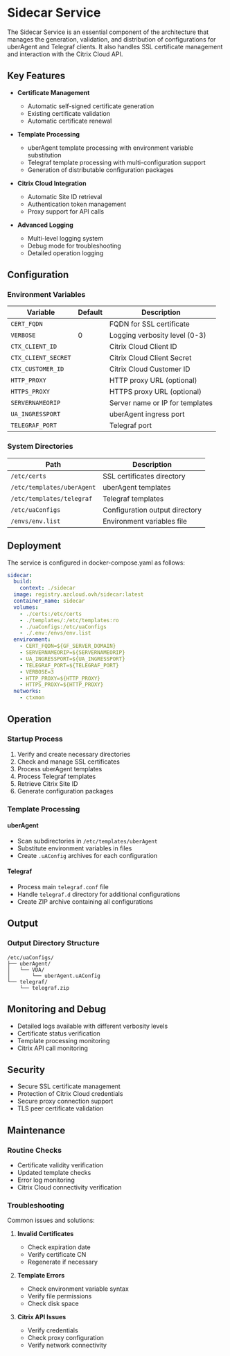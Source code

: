 # Sidecar Service

The Sidecar Service is an essential component of the architecture that manages the generation, validation, and distribution of configurations for uberAgent and Telegraf clients. It also handles SSL certificate management and interaction with the Citrix Cloud API.

## Key Features

- **Certificate Management**
  - Automatic self-signed certificate generation
  - Existing certificate validation
  - Automatic certificate renewal

- **Template Processing**
  - uberAgent template processing with environment variable substitution
  - Telegraf template processing with multi-configuration support
  - Generation of distributable configuration packages

- **Citrix Cloud Integration**
  - Automatic Site ID retrieval
  - Authentication token management
  - Proxy support for API calls

- **Advanced Logging**
  - Multi-level logging system
  - Debug mode for troubleshooting
  - Detailed operation logging

## Configuration

### Environment Variables

| Variable | Default | Description |
|----------|---------|-------------|
| `CERT_FQDN` | | FQDN for SSL certificate |
| `VERBOSE` | 0 | Logging verbosity level (0-3) |
| `CTX_CLIENT_ID` | | Citrix Cloud Client ID |
| `CTX_CLIENT_SECRET` | | Citrix Cloud Client Secret |
| `CTX_CUSTOMER_ID` | | Citrix Cloud Customer ID |
| `HTTP_PROXY` | | HTTP proxy URL (optional) |
| `HTTPS_PROXY` | | HTTPS proxy URL (optional) |
| `SERVERNAMEORIP` | | Server name or IP for templates |
| `UA_INGRESSPORT` | | uberAgent ingress port |
| `TELEGRAF_PORT` | | Telegraf port |

### System Directories

| Path | Description |
|------|-------------|
| `/etc/certs` | SSL certificates directory |
| `/etc/templates/uberAgent` | uberAgent templates |
| `/etc/templates/telegraf` | Telegraf templates |
| `/etc/uaConfigs` | Configuration output directory |
| `/envs/env.list` | Environment variables file |

## Deployment

The service is configured in docker-compose.yaml as follows:

```yaml
sidecar:
  build:
    context: ./sidecar
  image: registry.azcloud.ovh/sidecar:latest
  container_name: sidecar
  volumes:
    - ./certs:/etc/certs
    - ./templates/:/etc/templates:ro
    - ./uaConfigs:/etc/uaConfigs
    - ./.env:/envs/env.list
  environment:
    - CERT_FQDN=${GF_SERVER_DOMAIN}
    - SERVERNAMEORIP=${SERVERNAMEORIP}
    - UA_INGRESSPORT=${UA_INGRESSPORT}
    - TELEGRAF_PORT=${TELEGRAF_PORT}
    - VERBOSE=3
    - HTTP_PROXY=${HTTP_PROXY}
    - HTTPS_PROXY=${HTTP_PROXY}
  networks:
    - ctxmon
```

## Operation

### Startup Process

1. Verify and create necessary directories
2. Check and manage SSL certificates
3. Process uberAgent templates
4. Process Telegraf templates
5. Retrieve Citrix Site ID
6. Generate configuration packages

### Template Processing

#### uberAgent
- Scan subdirectories in `/etc/templates/uberAgent`
- Substitute environment variables in files
- Create `.uAConfig` archives for each configuration

#### Telegraf
- Process main `telegraf.conf` file
- Handle `telegraf.d` directory for additional configurations
- Create ZIP archive containing all configurations

## Output

### Output Directory Structure

```
/etc/uaConfigs/
├── uberAgent/
│   └── VDA/
│       └── uberAgent.uAConfig
└── telegraf/
    └── telegraf.zip
```

## Monitoring and Debug

- Detailed logs available with different verbosity levels
- Certificate status verification
- Template processing monitoring
- Citrix API call monitoring

## Security

- Secure SSL certificate management
- Protection of Citrix Cloud credentials
- Secure proxy connection support
- TLS peer certificate validation

## Maintenance

### Routine Checks
- Certificate validity verification
- Updated template checks
- Error log monitoring
- Citrix Cloud connectivity verification

### Troubleshooting

Common issues and solutions:

1. **Invalid Certificates**
   - Check expiration date
   - Verify certificate CN
   - Regenerate if necessary

2. **Template Errors**
   - Check environment variable syntax
   - Verify file permissions
   - Check disk space

3. **Citrix API Issues**
   - Verify credentials
   - Check proxy configuration
   - Verify network connectivity
